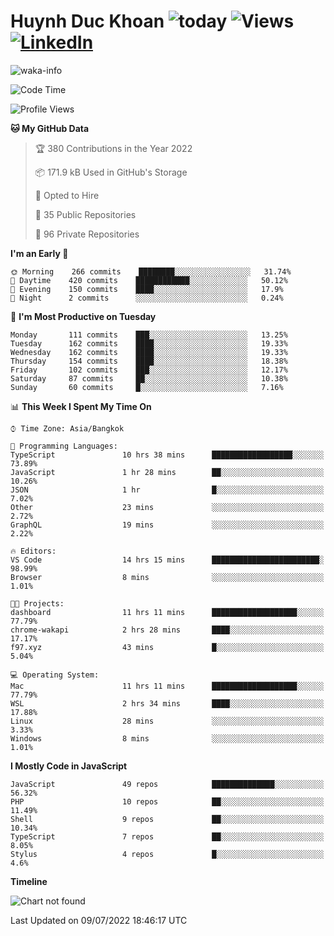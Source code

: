 # Huynh Duc Khoan ![today](https://wakapi.dev/api/badge/f97/interval:today?label=today) ![Views](https://komarev.com/ghpvc/?username=f97) [![LinkedIn](https://img.shields.io/badge/-LinkedIn-5c5c5c?&logo=Linkedin&?logoColor=white&link=https://www.linkedin.com/in/huynhduckhoan/)](https://www.linkedin.com/in/huynhduckhoan/)

![waka-info](https://github-readme-stats.vercel.app/api/wakatime?username=f97&api_domain=wakapi.dev&bg_color=1A202C&title_color=2F855A&icon_color=2F855A&text_color=ffffff&custom_title=Wakapi%20Week%20Stats&layout=compact)

<!--START_SECTION:waka-->
![Code Time](http://img.shields.io/badge/Code%20Time-66%20hrs%2028%20mins-blue)

![Profile Views](http://img.shields.io/badge/Profile%20Views-6-blue)

**🐱 My GitHub Data** 

> 🏆 380 Contributions in the Year 2022
 > 
> 📦 171.9 kB Used in GitHub's Storage 
 > 
> 💼 Opted to Hire
 > 
> 📜 35 Public Repositories 
 > 
> 🔑 96 Private Repositories  
 > 
**I'm an Early 🐤** 

```text
🌞 Morning    266 commits    ████████░░░░░░░░░░░░░░░░░   31.74% 
🌆 Daytime    420 commits    ████████████░░░░░░░░░░░░░   50.12% 
🌃 Evening    150 commits    ████░░░░░░░░░░░░░░░░░░░░░   17.9% 
🌙 Night      2 commits      ░░░░░░░░░░░░░░░░░░░░░░░░░   0.24%

```
📅 **I'm Most Productive on Tuesday** 

```text
Monday       111 commits    ███░░░░░░░░░░░░░░░░░░░░░░   13.25% 
Tuesday      162 commits    ████░░░░░░░░░░░░░░░░░░░░░   19.33% 
Wednesday    162 commits    ████░░░░░░░░░░░░░░░░░░░░░   19.33% 
Thursday     154 commits    ████░░░░░░░░░░░░░░░░░░░░░   18.38% 
Friday       102 commits    ███░░░░░░░░░░░░░░░░░░░░░░   12.17% 
Saturday     87 commits     ██░░░░░░░░░░░░░░░░░░░░░░░   10.38% 
Sunday       60 commits     █░░░░░░░░░░░░░░░░░░░░░░░░   7.16%

```


📊 **This Week I Spent My Time On** 

```text
⌚︎ Time Zone: Asia/Bangkok

💬 Programming Languages: 
TypeScript               10 hrs 38 mins      ██████████████████░░░░░░░   73.89% 
JavaScript               1 hr 28 mins        ██░░░░░░░░░░░░░░░░░░░░░░░   10.26% 
JSON                     1 hr                █░░░░░░░░░░░░░░░░░░░░░░░░   7.02% 
Other                    23 mins             ░░░░░░░░░░░░░░░░░░░░░░░░░   2.72% 
GraphQL                  19 mins             ░░░░░░░░░░░░░░░░░░░░░░░░░   2.22%

🔥 Editors: 
VS Code                  14 hrs 15 mins      ████████████████████████░   98.99% 
Browser                  8 mins              ░░░░░░░░░░░░░░░░░░░░░░░░░   1.01%

🐱‍💻 Projects: 
dashboard                11 hrs 11 mins      ███████████████████░░░░░░   77.79% 
chrome-wakapi            2 hrs 28 mins       ████░░░░░░░░░░░░░░░░░░░░░   17.17% 
f97.xyz                  43 mins             █░░░░░░░░░░░░░░░░░░░░░░░░   5.04%

💻 Operating System: 
Mac                      11 hrs 11 mins      ███████████████████░░░░░░   77.79% 
WSL                      2 hrs 34 mins       ████░░░░░░░░░░░░░░░░░░░░░   17.88% 
Linux                    28 mins             ░░░░░░░░░░░░░░░░░░░░░░░░░   3.33% 
Windows                  8 mins              ░░░░░░░░░░░░░░░░░░░░░░░░░   1.01%

```

**I Mostly Code in JavaScript** 

```text
JavaScript               49 repos            ██████████████░░░░░░░░░░░   56.32% 
PHP                      10 repos            ██░░░░░░░░░░░░░░░░░░░░░░░   11.49% 
Shell                    9 repos             ██░░░░░░░░░░░░░░░░░░░░░░░   10.34% 
TypeScript               7 repos             ██░░░░░░░░░░░░░░░░░░░░░░░   8.05% 
Stylus                   4 repos             █░░░░░░░░░░░░░░░░░░░░░░░░   4.6%

```


**Timeline**

![Chart not found](https://raw.githubusercontent.com/f97/f97/master/charts/bar_graph.png) 


 Last Updated on 09/07/2022 18:46:17 UTC
<!--END_SECTION:waka-->
